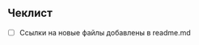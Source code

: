 <!--
Привет. Перечисли, пожалуйста, в названии Pull Request добавляемые файлы.
-->


## Чеклист

- [ ] Ссылки на новые файлы добавлены в readme.md

<!--
Отметьте [x], когда условие будет выполнено
-->
